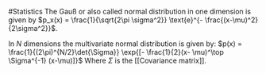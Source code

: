 #Statistics 
The Gauß or also called normal distribution in one dimension is given by $p_x(x) = \frac{1}{\sqrt{2\pi \sigma^2}} \text{e}^{- \frac{(x-\mu)^2}{2\sigma^2}}$.


In $N$ dimensions the multivariate normal distribution is given by:
$p(x) = \frac{1}{(2\pi)^{N/2}\det{\Sigma}} \exp{[- \frac{1}{2}(x- \mu)^\top \Sigma^{-1} (x-\mu)]}$
Where $\Sigma$ is the [[Covariance matrix]].